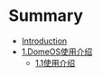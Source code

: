 # Summary

* [Introduction](README.md)
* [1.DomeOS使用介绍](chapter1.md)
   * [1.1使用介绍](11shi_yong_jie_shao.md)

